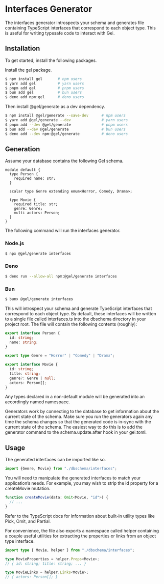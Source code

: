 # Interfaces Generator

The interfaces generator introspects your schema and generates file containing TypeScript interfaces that correspond to each object type. This is useful for writing typesafe code to interact with Gel.

## Installation

To get started, install the following packages.

Install the gel package.

```bash
$ npm install gel       # npm users
$ yarn add gel          # yarn users
$ pnpm add gel          # pnpm users
$ bun add gel           # bun users
$ deno add npm:gel      # deno users
```

Then install @gel/generate as a dev dependency.

```bash
$ npm install @gel/generate --save-dev      # npm users
$ yarn add @gel/generate --dev              # yarn users
$ pnpm add --dev @gel/generate              # pnpm users
$ bun add --dev @gel/generate               # bun users
$ deno add --dev npm:@gel/generate          # deno users
```

## Generation

Assume your database contains the following Gel schema.

```sdl
module default {
  type Person {
    required name: str;
  }

  scalar type Genre extending enum<Horror, Comedy, Drama>;

  type Movie {
    required title: str;
    genre: Genre;
    multi actors: Person;
  }
}
```

The following command will run the interfaces generator.

### Node.js

```bash
$ npx @gel/generate interfaces
```

### Deno

```bash
$ deno run --allow-all npm:@gel/generate interfaces
```

### Bun

```bash
$ bunx @gel/generate interfaces
```

This will introspect your schema and generate TypeScript interfaces that correspond to each object type. By default, these interfaces will be written to a single file called interfaces.ts into the dbschema directory in your project root. The file will contain the following contents (roughly):

```typescript
export interface Person {
  id: string;
  name: string;
}

export type Genre = "Horror" | "Comedy" | "Drama";

export interface Movie {
  id: string;
  title: string;
  genre?: Genre | null;
  actors: Person[];
}
```

Any types declared in a non-default module  will be generated into an accordingly named namespace.

Generators work by connecting to the database to get information about the current state of the schema. Make sure you run the generators again any time the schema changes so that the generated code is in-sync with the current state of the schema. The easiest way to do this is to add the generator command to the schema.update.after hook in your gel.toml.

## Usage

The generated interfaces can be imported like so.

```typescript
import {Genre, Movie} from "./dbschema/interfaces";
```

You will need to manipulate the generated interfaces to match your application’s needs. For example, you may wish to strip the id property for a createMovie mutation.

```typescript
function createMovie(data: Omit<Movie, "id">) {
  // ...
}
```

Refer to the TypeScript docs for information about built-in utility types like Pick, Omit, and Partial.

For convenience, the file also exports a namespace called helper containing a couple useful utilities for extracting the properties or links from an object type interface.

```typescript
import type { Movie, helper } from "./dbschema/interfaces";

type MovieProperties = helper.Props<Movie>;
// { id: string; title: string; ... }

type MovieLinks = helper.Links<Movie>;
// { actors: Person[]; }
```

